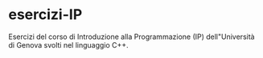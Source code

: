 # esercizi-IP
Esercizi del corso di Introduzione alla Programmazione (IP) dell"Università di Genova svolti nel linguaggio C++.
